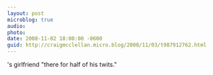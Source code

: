 ```yaml
---
layout: post
microblog: true
audio: 
photo: 
date: 2008-11-02 18:00:00 -0600
guid: http://craigmcclellan.micro.blog/2008/11/03/t987912762.html
---
```

's girlfriend "there for half of his twits."
